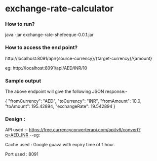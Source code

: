 # exchange-rate-calculator

### How to run?
java -jar exchange-rate-shefeeque-0.0.1.jar

### How to access the end point?
http://localhost:8091/api/{source-currency}/{target-currency}/{amount}

eg:
http://localhost:8091/api/AED/INR/10

### Sample output
The above endpoint will give the following JSON response:-

{ "fromCurrency": "AED", "toCurrency": "INR", "fromAmount": 10.0, "toAmount": 195.42894, "exchangeRate": 19.542894 }

### Design :
API used :- https://free.currencyconverterapi.com/api/v6/convert?q=AED_INR --eg:

Cache used : Google guava with expiry time of 1 hour.

Port used : 8091
